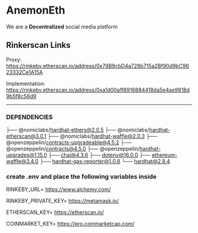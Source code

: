 # AnemonEth
We are a **Decentralized** social media platform

## Rinkerscan Links
Proxy: https://rinkeby.etherscan.io/address/0x79B9cbD4a728b715a2Bf90d9bC9623332Ce1A15A   

Implementation: https://rinkeby.etherscan.io/address/0xa1d00a1f8916884418da5e4ae9818d9b5f8c56d9
 
 ------------------
### DEPENDENCIES

├── @nomiclabs/hardhat-ethers@2.0.5
├── @nomiclabs/hardhat-etherscan@3.0.1
├── @nomiclabs/hardhat-waffle@2.0.3
├── @openzeppelin/contracts-upgradeable@4.5.2
├── @openzeppelin/contracts@4.5.0
├── @openzeppelin/hardhat-upgrades@1.15.0
├── chai@4.3.6
├── dotenv@16.0.0
├── ethereum-waffle@3.4.0
├── hardhat-gas-reporter@1.0.8
└── hardhat@2.8.4

### create .env and place the following variables inside

RINKEBY_URL= https://www.alchemy.com/       

RINKEBY_PRIVATE_KEY= https://metamask.io/ 

ETHERSCAN_KEY= https://etherscan.io/    

COINMARKET_KEY= https://pro.coinmarketcap.com/
